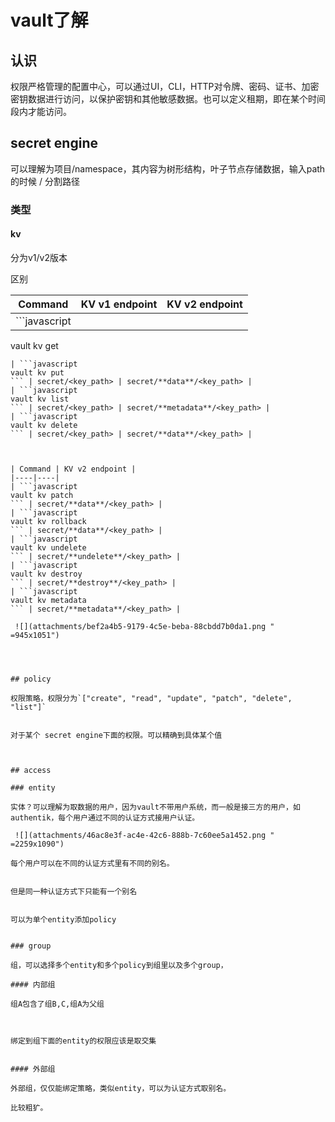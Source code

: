 # vault了解

## 认识

权限严格管理的配置中心，可以通过UI，CLI，HTTP对令牌、密码、证书、加密密钥数据进行访问，以保护密钥和其他敏感数据。也可以定义租期，即在某个时间段内才能访问。

## secret engine

可以理解为项目/namespace，其内容为树形结构，叶子节点存储数据，输入path的时候 / 分割路径

### 类型

#### kv

分为v1/v2版本

区别

| Command | KV v1 endpoint | KV v2 endpoint |
|----|----|----|
| ```javascript
vault kv get

``` | secret/<key_path> | secret/**data**/<key_path> |
| ```javascript
vault kv put
``` | secret/<key_path> | secret/**data**/<key_path> |
| ```javascript
vault kv list
``` | secret/<key_path> | secret/**metadata**/<key_path> |
| ```javascript
vault kv delete
``` | secret/<key_path> | secret/**data**/<key_path> |



| Command | KV v2 endpoint |
|----|----|
| ```javascript
vault kv patch
``` | secret/**data**/<key_path> |
| ```javascript
vault kv rollback
``` | secret/**data**/<key_path> |
| ```javascript
vault kv undelete
``` | secret/**undelete**/<key_path> |
| ```javascript
vault kv destroy
``` | secret/**destroy**/<key_path> |
| ```javascript
vault kv metadata
``` | secret/**metadata**/<key_path> |

 ![](attachments/bef2a4b5-9179-4c5e-beba-88cbdd7b0da1.png " =945x1051")




## policy

权限策略，权限分为`["create", "read", "update", "patch", "delete", "list"]`


对于某个 secret engine下面的权限。可以精确到具体某个值



## access

### entity

实体？可以理解为取数据的用户，因为vault不带用户系统，而一般是接三方的用户，如authentik，每个用户通过不同的认证方式接用户认证。

 ![](attachments/46ac8e3f-ac4e-42c6-888b-7c60ee5a1452.png " =2259x1090")

每个用户可以在不同的认证方式里有不同的别名。


但是同一种认证方式下只能有一个别名


可以为单个entity添加policy


### group

组，可以选择多个entity和多个policy到组里以及多个group，

#### 内部组

组A包含了组B,C,组A为父组



绑定到组下面的entity的权限应该是取交集


#### 外部组

外部组，仅仅能绑定策略，类似entity，可以为认证方式取别名。

比较粗犷。

